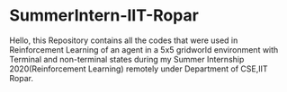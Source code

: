 # SummerIntern-IIT-Ropar
Hello, this Repository contains all the codes that were used in Reinforcement Learning of an agent in a 5x5 gridworld environment with Terminal and non-terminal states during my Summer Internship 2020(Reinforcement Learning) remotely under Department of CSE,IIT Ropar.
